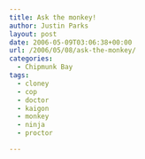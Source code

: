 ```yaml
---
title: Ask the monkey!
author: Justin Parks
layout: post
date: 2006-05-09T03:06:38+00:00
url: /2006/05/08/ask-the-monkey/
categories:
  - Chipmunk Bay
tags:
  - cloney
  - cop
  - doctor
  - kaigon
  - monkey
  - ninja
  - proctor

---
```

